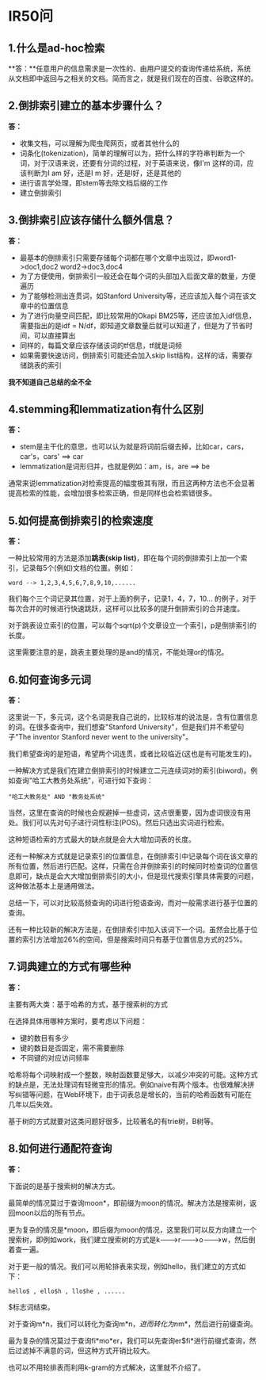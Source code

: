 IR50问
======


1.什么是ad-hoc检索
------------------

**答：**任意用户的信息需求是一次性的、由用户提交的查询传递给系统，系统从文档即中返回与之相关的文档。简而言之，就是我们现在的百度、谷歌这样的。

2.倒排索引建立的基本步骤什么？
----------------------------

**答：**

* 收集文档，可以理解为爬虫爬网页，或者其他什么的
* 词条化(tokenization)，简单的理解可以为，把什么样的字符串判断为一个词，对于汉语来说，还要有分词的过程，对于英语来说，像I'm 这样的词，应该判断为I am 好，还是I m 好，还是I好，还是其他的
* 进行语言学处理，即stem等去除文档后缀的工作
* 建立倒排索引

3.倒排索引应该存储什么额外信息？
------------------------------

**答：**

* 最基本的倒排索引只需要存储每个词都在哪个文章中出现过，即word1->doc1,doc2 word2->doc3,doc4
* 为了方便使用，倒排索引一般还会在每个词的头部加入后面文章的数量，方便遍历
* 为了能够检测出连贯词，如Stanford University等，还应该加入每个词在该文章中的位置信息
* 为了进行向量空间匹配，即比较常用的Okapi BM25等，还应该加入idf信息，需要指出的是idf = N/df，即知道文章数量后就可以知道了，但是为了节省时间，可以直接算出
* 同样的，每篇文章应该存储该词的tf信息，tf就是词频
* 如果需要快速访问，倒排索引可能还会加入skip list结构，这样的话，需要存储跳表的索引 

**我不知道自己总结的全不全**

4.stemming和lemmatization有什么区别
-------------------------------

**答：**

* stem是主干化的意思，也可以认为就是将词前后缀去掉，比如car，cars，car's，cars' ==> car
* lemmatization是词形归并，也就是例如：am，is，are ==> be

通常来说lemmatization对检索提高的幅度极其有限，而且这两种方法也不会显著提高检索的性能，会增加很多检索正确，但是同样也会检索错很多。

5.如何提高倒排索引的检索速度
--------------------------

**答：**

一种比较常用的方法是添加**跳表(skip list)**，即在每个词的倒排索引上加一个索引，记录每5个(例如)文档的位置。例如：

	word --> 1,2,3,4,5,6,7,8,9,10,......

我们每个三个词记录其位置，对于上面的例子，记录1，4，7，10... 的例子，对于每次合并的时候进行快速跳跃，这样可以比较多的提升倒排索引的合并速度。

对于跳表设立索引的位置，可以每个sqrt(p)个文章设立一个索引，p是倒排索引的长度。

这里需要注意的是，跳表主要处理的是and的情况，不能处理or的情况。

6.如何查询多元词
--------------

**答：**

这里说一下，多元词，这个名词是我自己说的，比较标准的说法是，含有位置信息的词。在很多查询中，我们想查"Stanford University"，但是我们并不希望句子"The inventor Stanford never went to the university"。

我们希望查询的是短语，希望两个词连贯，或者比较临近(这也是有可能发生的)。

一种解决方式是我们在建立倒排索引的时候建立二元连续词对的索引(biword)。例如查询"哈工大教务处系统"，可进行如下查询：

	"哈工大教务处" AND "教务处系统"

当然，这里在查询的时候也会规避掉一些虚词，这点很重要，因为虚词很没有用处。我们可以先对句子进行词性标注(POS)。然后只选出实词进行检索。

这种短语检索的方式最大的缺点就是会大大增加词表的长度。

还有一种解决方式就是记录索引的位置信息，在倒排索引中记录每个词在该文章的所有位置，然后进行匹配。这样，只需在合并倒排索引的时候同时检查词的位置信息即可，缺点是会大大增加倒排索引的大小，但是现代搜索引擎具体需要的问题，这种做法基本上是通用做法。

总结一下，可以对比较高频查询的词进行短语查询，而对一般需求进行基于位置的查询。

还有一种比较新的解决方法是，在倒排索引中加入该词下一个词。虽然会比基于位置的索引方法增加26%的空间，但是搜索时间只有基于位置信息方式的25%。

7.词典建立的方式有哪些种
------------------------

**答：**

主要有两大类：基于哈希的方式，基于搜索树的方式

在选择具体用哪种方案时，要考虑以下问题：

* 键的数目有多少
* 键的数目是否固定，需不需要删除
* 不同键的对应访问频率

哈希将每个词映射成一个整数，映射函数要足够大，以减少冲突的可能。这种方式的缺点是，无法处理词有轻微变形的情况。例如naive有两个版本。也很难解决拼写纠错等问题，在Web环境下，由于词表总是增长的，当前的哈希函数有可能在几年以后失效。

基于树的方式就要对这类问题好很多，比较著名的有trie树，B树等。


8.如何进行通配符查询
------------------

**答：**

下面说的是基于搜索树的解决方式。

最简单的情况莫过于查询moon*，即前缀为moon的情况。解决方法是搜索树，返回moon以后的所有节点。

更为复杂的情况是*moon，即后缀为moon的情况，这里我们可以反方向建立一个搜索树，即例如work，我们建立搜索树的方式是k--->r--->o--->w，然后倒着查一遍。

对于更一般的情况。我们可以用轮排表来实现，例如hello，我们建立的方式如下：

	hello$ , ello$h , llo$he , ......

$标志词结束。

对于查询m\*n，我们可以转化为查询m\*n$，进而转化为n$m\*，然后进行前缀查询。

最为复杂的情况莫过于查询fi\*mo\*er，我们可以先查询er$fi\*进行前缀式查询，然后过滤掉不满意的词，但这种方式开销比较大。

也可以不用轮排表而利用k-gram的方式解决，这里就不介绍了。
